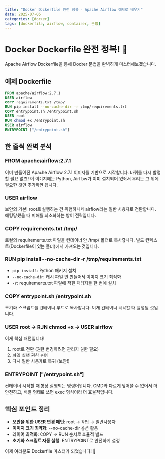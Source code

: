 ```yaml
---
title: "Docker Dockerfile 완전 정복 - Apache Airflow 예제로 배우기"
date: 2025-07-05
categories: [docker]
tags: [dockerfile, airflow, container, 문법]
---
```


# Docker Dockerfile 완전 정복! 🐳

Apache Airflow Dockerfile을 통해 Docker 문법을 완벽하게 마스터해보겠습니다.

## 예제 Dockerfile

```dockerfile
FROM apache/airflow:2.7.1
USER airflow
COPY requirements.txt /tmp/
RUN pip install --no-cache-dir -r /tmp/requirements.txt
COPY entrypoint.sh /entrypoint.sh
USER root
RUN chmod +x /entrypoint.sh
USER airflow
ENTRYPOINT ["/entrypoint.sh"]
```

## 한 줄씩 완벽 분석

### FROM apache/airflow:2.7.1
이미 만들어진 Apache Airflow 2.7.1 이미지를 기반으로 시작합니다. 바퀴를 다시 발명할 필요 없죠! 이 이미지에는 Python, Airflow가 이미 설치되어 있어서 우리는 그 위에 필요한 것만 추가하면 됩니다.

### USER airflow
보안의 기본! root로 실행하는 건 위험하니까 airflow라는 일반 사용자로 전환합니다. 해킹당했을 때 피해를 최소화하는 방어 전략입니다.

### COPY requirements.txt /tmp/
로컬의 requirements.txt 파일을 컨테이너 안 /tmp/ 폴더로 복사합니다. 빌드 컨텍스트(Dockerfile이 있는 폴더)에서 가져오는 것입니다.

### RUN pip install --no-cache-dir -r /tmp/requirements.txt
- `pip install`: Python 패키지 설치
- `--no-cache-dir`: 캐시 파일 안 만들어서 이미지 크기 최적화
- `-r`: requirements.txt 파일에 적힌 패키지들 한 번에 설치

### COPY entrypoint.sh /entrypoint.sh
초기화 스크립트를 컨테이너 루트로 복사합니다. 이게 컨테이너 시작할 때 실행될 것입니다.

### USER root → RUN chmod +x → USER airflow
이게 핵심 패턴입니다!
1. root로 전환 (권한 변경하려면 관리자 권한 필요)
2. 파일 실행 권한 부여
3. 다시 일반 사용자로 복귀 (보안!)

### ENTRYPOINT ["/entrypoint.sh"]
컨테이너 시작할 때 항상 실행되는 명령어입니다. CMD와 다르게 덮어쓸 수 없어서 더 안전하고, 배열 형태로 쓰면 exec 형식이라 더 효율적입니다.

## 핵심 포인트 정리

- **보안을 위한 USER 변경 패턴**: root → 작업 → 일반사용자
- **이미지 크기 최적화**: --no-cache-dir 옵션 활용
- **레이어 최적화**: COPY → RUN 순서로 효율적 빌드
- **초기화 스크립트 자동 실행**: ENTRYPOINT로 안전하게 설정

이제 여러분도 Dockerfile 마스터가 되었습니다! 🎉